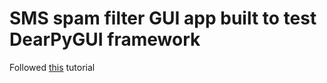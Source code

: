 # SMS spam filter GUI app built to test DearPyGUI framework

Followed [this](https://www.youtube.com/watch?v=2RocXKPPx4o) tutorial

